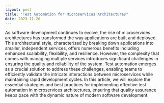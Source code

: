 ```yaml
---
layout: post
title: "Test Automation for Microservices Architectures"
date: 2023-11-20
---
```


As software development continues to evolve, the rise of microservices architectures has transformed the way applications are built and deployed. This architectural style, characterized by breaking down applications into smaller, independent services, offers numerous benefits including enhanced scalability, flexibility, and resilience. However, the complexity that comes with managing multiple services introduces significant challenges in ensuring the quality and reliability of the system. Test automation emerges as a crucial solution to address these challenges, enabling teams to efficiently validate the intricate interactions between microservices while maintaining rapid development cycles. In this article, we will explore the essential strategies and best practices for implementing effective test automation in microservices architectures, ensuring that quality assurance keeps pace with the dynamic nature of modern software development.
